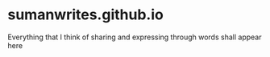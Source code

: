 # sumanwrites.github.io
Everything that I think of sharing and expressing through words shall appear here
